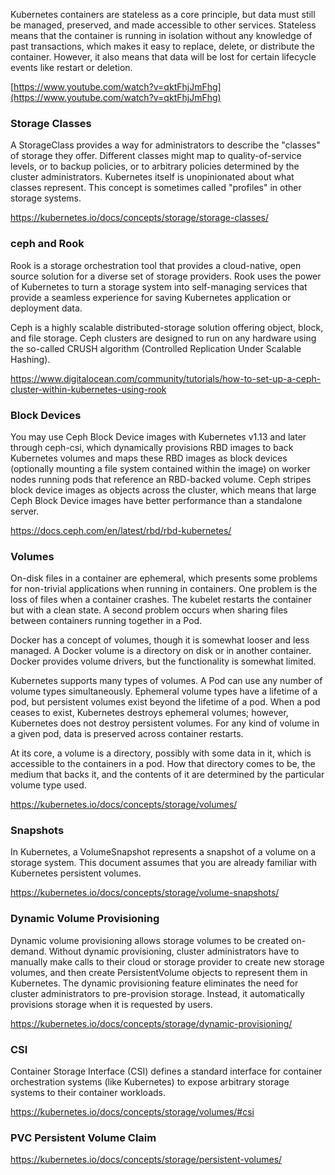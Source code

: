 

Kubernetes containers are stateless as a core principle, but data must still be managed, preserved, and made accessible to other services. Stateless means that the container is running in isolation without any knowledge of past transactions, which makes it easy to replace, delete, or distribute the container. However, it also means that data will be lost for certain lifecycle events like restart or deletion.


[https://www.youtube.com/watch?v=qktFhjJmFhg](https://www.youtube.com/watch?v=qktFhjJmFhg)

### Storage Classes

A StorageClass provides a way for administrators to describe the "classes" of storage they offer. Different classes might map to quality-of-service levels, or to backup policies, or to arbitrary policies determined by the cluster administrators. Kubernetes itself is unopinionated about what classes represent. This concept is sometimes called "profiles" in other storage systems.

https://kubernetes.io/docs/concepts/storage/storage-classes/

### ceph and Rook

Rook is a storage orchestration tool that provides a cloud-native, open source solution for a diverse set of storage providers. Rook uses the power of Kubernetes to turn a storage system into self-managing services that provide a seamless experience for saving Kubernetes application or deployment data.

Ceph is a highly scalable distributed-storage solution offering object, block, and file storage. Ceph clusters are designed to run on any hardware using the so-called CRUSH algorithm (Controlled Replication Under Scalable Hashing).

https://www.digitalocean.com/community/tutorials/how-to-set-up-a-ceph-cluster-within-kubernetes-using-rook

### Block Devices 

You may use Ceph Block Device images with Kubernetes v1.13 and later through ceph-csi, which dynamically provisions RBD images to back Kubernetes volumes and maps these RBD images as block devices (optionally mounting a file system contained within the image) on worker nodes running pods that reference an RBD-backed volume. Ceph stripes block device images as objects across the cluster, which means that large Ceph Block Device images have better performance than a standalone server.

https://docs.ceph.com/en/latest/rbd/rbd-kubernetes/

### Volumes

On-disk files in a container are ephemeral, which presents some problems for non-trivial applications when running in containers. One problem is the loss of files when a container crashes. The kubelet restarts the container but with a clean state. A second problem occurs when sharing files between containers running together in a Pod. 

Docker has a concept of volumes, though it is somewhat looser and less managed. A Docker volume is a directory on disk or in another container. Docker provides volume drivers, but the functionality is somewhat limited.

Kubernetes supports many types of volumes. A Pod can use any number of volume types simultaneously. Ephemeral volume types have a lifetime of a pod, but persistent volumes exist beyond the lifetime of a pod. When a pod ceases to exist, Kubernetes destroys ephemeral volumes; however, Kubernetes does not destroy persistent volumes. For any kind of volume in a given pod, data is preserved across container restarts.

At its core, a volume is a directory, possibly with some data in it, which is accessible to the containers in a pod. How that directory comes to be, the medium that backs it, and the contents of it are determined by the particular volume type used.


https://kubernetes.io/docs/concepts/storage/volumes/

### Snapshots

In Kubernetes, a VolumeSnapshot represents a snapshot of a volume on a storage system. This document assumes that you are already familiar with Kubernetes persistent volumes.


https://kubernetes.io/docs/concepts/storage/volume-snapshots/

### Dynamic Volume Provisioning

Dynamic volume provisioning allows storage volumes to be created on-demand. Without dynamic provisioning, cluster administrators have to manually make calls to their cloud or storage provider to create new storage volumes, and then create PersistentVolume objects to represent them in Kubernetes. The dynamic provisioning feature eliminates the need for cluster administrators to pre-provision storage. Instead, it automatically provisions storage when it is requested by users.


https://kubernetes.io/docs/concepts/storage/dynamic-provisioning/

### CSI

Container Storage Interface (CSI) defines a standard interface for container orchestration systems (like Kubernetes) to expose arbitrary storage systems to their container workloads.


https://kubernetes.io/docs/concepts/storage/volumes/#csi

### PVC Persistent Volume Claim

https://kubernetes.io/docs/concepts/storage/persistent-volumes/


